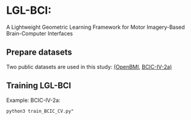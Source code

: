 # LGL-BCI: 
A Lightweight Geometric Learning Framework for Motor Imagery-Based Brain-Computer Interfaces

## Prepare datasets
Two public datasets are used in this study:
[(OpenBMI](https://min2net.github.io/docs/preprocessing/OpenBMI/),
[BCIC-IV-2a)](https://min2net.github.io/docs/preprocessing/BCIC2a/)

## Training LGL-BCI

Example: BCIC-IV-2a:

```
python3 train_BCIC_CV.py"
```

 
